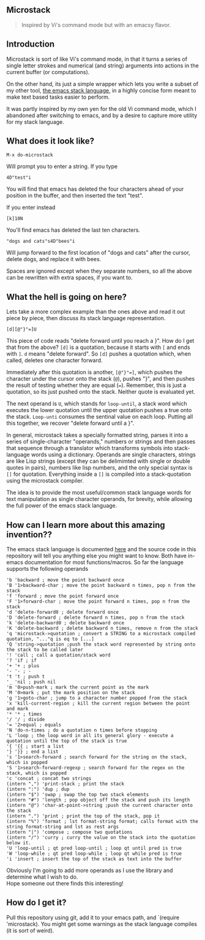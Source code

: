 Microstack
----------
> Inspired by Vi's command mode but with an emacsy flavor.

Introduction
------------

Microstack is sort of like Vi's command mode, in that it turns a
series of single letter strokes and numerical (and string) arguments
into actions in the current buffer (or computations).  

On the other hand, its just a simple wrapper which lets you write a
subset of my other tool, [the emacs stack language](https://github.com/VincentToups/emacs-utils/blob/master/with-stack.md), in a highly concise
form meant to make text based tasks easier to perform.  

It was partly inspired by my own yen for the old Vi command mode,
which I abandoned after switching to emacs, and by a desire to capture
more utility for my stack language.  

What does it look like?
-----------------------

    M-x do-microstack 

Will prompt you to enter a string.  If you type

    4D"test"i

You will find that emacs has deleted the four characters ahead of your
position in the buffer, and then inserted the text "test".

If you enter instead

    [k]10N

You'll find emacs has deleted the last ten characters.

    "dogs and cats"s4D"bees"i

Will jump forward to the first location of "dogs and cats" after the
cursor, delete dogs, and replace it with bees.

Spaces are ignored except when they separate numbers, so all the above
can be rewritten with extra spaces, if you want to.

What the hell is going on here?
-------------------------------

Lets take a more complex example than the ones above and read it out
piece by piece, then discuss its stack language representation.

    [d][@"}"=]U

This piece of code reads "delete forward until you reach a }".  How do
I get that from the above?  `[d]` is a quotation, because it starts
with `[` and ends with `]`.  `d` means "delete forward".  So `[d]`
pushes a quotation which, when called, deletes one character forward.  

Immediately after this quotation is another, `[@"}"=]`, which pushes
the character under the cursor onto the stack (`@`), pushes "}", and
then pushes the result of testing whether they are equal (`=`).
Remember, this is just a quotation, so its just pushed onto the stack.
Neither quote is evaluated yet.

The next operand is `U`, which stands for `loop-until`, a stack word
which executes the lower quotation until the upper quotation pushes a
true onto the stack.  `Loop-unti` consumes the sentinal value on each
loop.  Putting all this together, we recover "delete forward until a
}".

In general, microstack takes a specially formatted string, parses it
into a series of single-character "operands," numbers or strings and
then passes that sequence through a translator which transforms
symbols into stack-language words using a dictionary.  Operands are
single characters, strings are like Lisp strings (except they can be
delimimted with single or double quotes in pairs), numbers like lisp
numbers, and the only special syntax is `[]` for quotation.
Everything inside a `[]` is compiled into a stack-quotation using the
microstack compiler.

The idea is to provide the most useful/common stack language words for
text manipulation as single character operands, for brevity, while
allowing the full power of the emacs stack language. 

How can I learn more about this amazing invention??
---------------------------------------------------

The emacs stack language is documented [here](https://github.com/VincentToups/emacs-utils/blob/master/with-stack.md) and the source code in
this repository will tell you anything else you might want to know.
Both have in-emacs documentation for most functions/macros.  So far
the language supports the following operands

	'b 'backward ; move the point backward once
	'B '1>backward-char ; move the point backward n times, pop n from the stack
	'f 'forward ; move the point forward once
	'F '1>forward-char ; move the point forward n times, pop n from the stack
	'd 'delete-forward0 ; delete forward once
	'D 'delete-forward ; delete forward n times, pop n from the stack
	'k 'delete-backward0 ; delete backward once
	'K 'delete-backward ; delete backward n times, remove n from the stack
	'q 'microstack->quotation ; convert a STRING to a microstack compiled quotation, "..."q is eq to [...]
	'Q 'string->quotation ;push the stack word represented by string onto the stack to be called later
	'! 'call ; call a quotation/stack word
	'? 'if ; if 
	'+ '+ ; plus
	'- '- ; -
	't 't ; push t 
	'_ 'nil ; push nil
	'm '0>push-mark ; mark the current point as the mark
	'M '0>mark ; put the mark position on the stack
	'g '1>goto-char ; jump to a character number popped from the stack 
	'x 'kill-current-region ; kill the current region between the point and mark
	'* '* ; times
	'/ '/ ; divide
	'= '2>equal ; equals
	'N 'do-n-times ; do a quotation n times before stopping
	'L 'loop ; the loop word in all its general glory - execute a quotation until the top of the stack is true
	'{ '{{ ; start a list
	'} '}} ; end a list
	's '1>search-forward ; search forward for the string on the stack, which is popped
	'S '1>search-forward-regexp ; search forward for the regex on the stack, which is popped
	'c 'concat ; concat two strings
	(intern ",") 'print-stack ; print the stack
	(intern ":") 'dup ; dup
	(intern "$") 'swap ; swap the top two stack elements
	(intern "#") 'length ; pop object off the stack and push its length
	(intern "@") 'char-at-point->string ;push the current character onto the stack
	(intern ".") 'print ; print the top of the stack, pop it
	(intern "%") 'format ; lst format-string format; calls format with the string format-string and lst as rest args
	(intern "|") 'compose ; compose two quotations
	(intern "/") 'curry ; curry the value on the stack into the quotation below it.
	'U 'loop-until ; qt pred loop-until ; loop qt until pred is true	   
	'W 'loop-while ; qt pred loop-while ; loop qt while pred is true
	'i 'insert ; insert the top of the stack as text into the buffer


Obviously I'm going to add more operands as I use the library and determine what I wish to do.  
Hope someone out there finds this interesting!

How do I get it?
----------------

Pull this repository using git, add it to your emacs path, and `(require 'microstack).  You might get some warnings as the stack language compiles (it is sort of weird).
